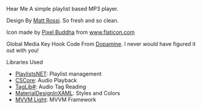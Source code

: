 Hear Me
A simple playlist based MP3 player.

Design By [Matt Rossi](https://dribbble.com/shots/2313399-Daily-UI-Day-9-Music-Player). So fresh and so clean.

Icon made by [Pixel Buddha](https://www.flaticon.com/authors/pixel-buddha) from www.flaticon.com

Global Media Key Hook Code From [Dopamine](https://github.com/digimezzo/Dopamine). I never would have figured it out with you!

Libraries Used
* [PlaylistsNET](https://github.com/tmk907/PlaylistsNET): Playlist management
* [CSCore](https://github.com/filoe/cscore): Audio Playback
* [TagLib#](https://github.com/mono/taglib-sharp/): Audio Tag Reading
* [MaterialDesignInXAML](https://github.com/MaterialDesignInXAML/MaterialDesignInXamlToolkit): Styles and Colors
* [MVVM Light](https://github.com/lbugnion/mvvmlight/): MVVM Framework
